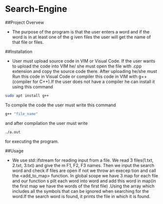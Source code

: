 # Search-Engine

##Project Overvew
- The purpose of the program is that the user enters a word and if the word is in at least one of the g    iven files the user will get the name of that file or files.

##Installation
- User must upload source code in VIM or Visual Code. If the user wants to upload the code into VIM he/    she must open the file with .cpp extension and copy the source code there. After uploading he/she must     Run this code in Visual Code or compiler this code in VIM with g++(compiler for C++).If the user does      not have a compiler he can install it using this command

```sh
sudo apt install g++
```
To compile the code the user must write this command

```sh
g++ "file_name"
```
and after compilation the user must write

```sh
./a.out
```
for executing the program.

##Usage
- We use std::ifstream for reading input from a file. We read 3 files(1.txt, 2.txt, 3.txt) and give the    m F1, F2, F3 names. Then we input the search word and check if files are open if not we throw an execep    tion and call the <add_to_map> function. In global scope we have 3 map for each file and our function s    pilt each word into word and add this word in map(in the first map we have the words of the first file)    .Using the array which includes all the symbols that can be ignored when searching for the word.If the     search word is found, it prints the file in which it is found.
